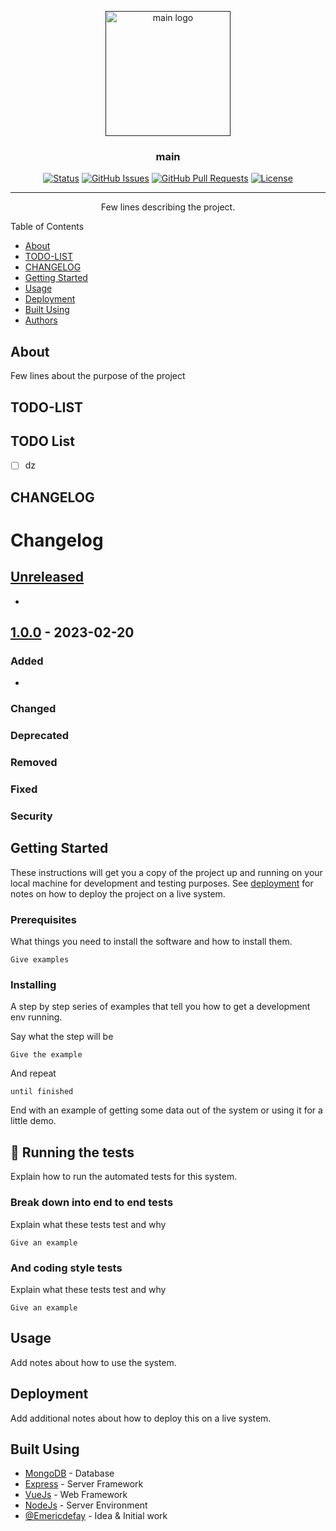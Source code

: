 <p align="center">
  <a href="" rel="noopener">
 <img width=200px height=200px src="./com/main logo.png" alt="main logo"></a>
</p>

<h3 align="center">main</h3>

<div align="center">

[![Status](https://img.shields.io/badge/status-active-success.svg)]()
[![GitHub Issues](https://img.shields.io/github/issues/Emericdefay/dumb-app.svg)](https://github.com/Emericdefay/dumb-app/issues)
[![GitHub Pull Requests](https://img.shields.io/github/issues-pr/Emericdefay/dumb-app.svg)](https://github.com/Emericdefay/dumb-app/pulls)
[![License](https://img.shields.io/badge/license-MIT-blue.svg)](/LICENSE)

</div>

---

<p align="center"> Few lines describing the project.
    <br> 
</p>
Table of Contents

- [About ](#about-)
- [TODO-LIST ](#todo-list-)
- [CHANGELOG ](#changelog-)
- [Getting Started ](#getting-started-)
- [Usage ](#usage-)
- [Deployment ](#deployment-)
- [Built Using ](#built-using-)
- [Authors ](#authors-)

## About 
Few lines about the purpose of the project

## TODO-LIST 
## TODO List

- [ ] dz

## CHANGELOG 
# Changelog

## [Unreleased]

- 

<lastchange>

## [1.0.0] - 2023-02-20

### Added

- 

### Changed

### Deprecated

### Removed

### Fixed

### Security


</lastchange>


<!-- Versions -->
[unreleased]: https://github.com/Emericdefay/APP/compare/1.1.0...HEAD
[1.1.0]: https://github.com/Emericdefay/APP/compare/1.0.0...1.1.0
[1.0.0]: https://github.com/Emericdefay/APP/releases/tag/1.0.0

## Getting Started 
These instructions will get you a copy of the project up and running on your local machine for development and testing purposes. See [deployment](#deployment) for notes on how to deploy the project on a live system.

### Prerequisites

What things you need to install the software and how to install them.

```
Give examples
```
### Installing

A step by step series of examples that tell you how to get a development env running.

Say what the step will be

```
Give the example
```

And repeat

```
until finished
```

End with an example of getting some data out of the system or using it for a little demo.
## 🔧 Running the tests <a name = "tests"></a>

Explain how to run the automated tests for this system.

### Break down into end to end tests

Explain what these tests test and why

```
Give an example
```

### And coding style tests

Explain what these tests test and why

```
Give an example
```

## Usage 
Add notes about how to use the system.


## Deployment 
Add additional notes about how to deploy this on a live system.


## Built Using 
- [MongoDB](https://www.mongodb.com/) - Database
- [Express](https://expressjs.com/) - Server Framework
- [VueJs](https://vuejs.org/) - Web Framework
- [NodeJs](https://nodejs.org/en/) - Server Environment
- [@Emericdefay](https://github.com/Emericdefay) - Idea & Initial work

